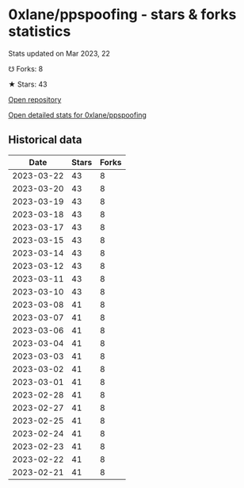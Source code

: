 # 0xlane/ppspoofing - stars & forks statistics

Stats updated on Mar 2023, 22

☋ Forks: 8

★ Stars: 43

[Open repository](https://github.com/0xlane/ppspoofing)

[Open detailed stats for 0xlane/ppspoofing](https://reviewgithub.com/rep/0xlane/ppspoofing)

## Historical data
| Date | Stars | Forks |
|------|-------|-------|
| 2023-03-22 | 43 | 8 | 
| 2023-03-20 | 43 | 8 | 
| 2023-03-19 | 43 | 8 | 
| 2023-03-18 | 43 | 8 | 
| 2023-03-17 | 43 | 8 | 
| 2023-03-15 | 43 | 8 | 
| 2023-03-14 | 43 | 8 | 
| 2023-03-12 | 43 | 8 | 
| 2023-03-11 | 43 | 8 | 
| 2023-03-10 | 43 | 8 | 
| 2023-03-08 | 41 | 8 | 
| 2023-03-07 | 41 | 8 | 
| 2023-03-06 | 41 | 8 | 
| 2023-03-04 | 41 | 8 | 
| 2023-03-03 | 41 | 8 | 
| 2023-03-02 | 41 | 8 | 
| 2023-03-01 | 41 | 8 | 
| 2023-02-28 | 41 | 8 | 
| 2023-02-27 | 41 | 8 | 
| 2023-02-25 | 41 | 8 | 
| 2023-02-24 | 41 | 8 | 
| 2023-02-23 | 41 | 8 | 
| 2023-02-22 | 41 | 8 | 
| 2023-02-21 | 41 | 8 | 

